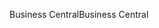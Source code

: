 <span data-ttu-id="b0f79-101">Business Central</span><span class="sxs-lookup"><span data-stu-id="b0f79-101">Business Central</span></span>
